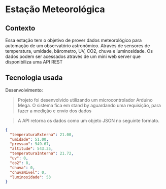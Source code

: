 # Estação Meteorológica

## Contexto
Essa estação tem o objetivo de prover dados meteorológico para automação de um observatório astronômico. Através de sensores de temperatura, umidade, bârometro, UV, CO2, chuva e luminosidade. Os dados podem ser acessados através de um mini web server que disponibiliza uma API REST

## Tecnologia usada

Desenvolvimento:
> Projeto foi desenvolvido utilizando um microcontrolador Arduino Mega. O sistema fica em stand by aguardando uma requisição, para fazer a medição e envio dos dados

> A API retorna os dados como um objeto JSON no seguinte formato.

```json
{
  "temperaturaExterna": 21.00,
  "umidade": 51.00,
  "pressao": 949.67,
  "altitude": 543.35,
  "temperaturaInterna": 21.72,
  "uv": 0,
  "co2": 8,
  "chuva": 0,
  "chuvaNivel": 0,
  "luminosidade": 53
}

